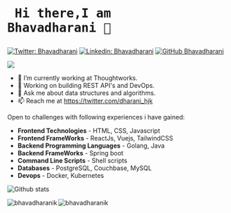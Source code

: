 
  # <pre>          Hi there,I am Bhavadharani 👋          </pre>                    

[![Twitter: Bhavadharani](https://img.shields.io/twitter/follow/dharani_hjk?style=social)](https://twitter.com/dharani_hjk)
[![Linkedin: Bhavadharani](https://img.shields.io/badge/-bhavadharani-blue?style=flat-square&logo=Linkedin&logoColor=white&link=https://www.linkedin.com/in/bhavadharani/)](https://www.linkedin.com/in/bhavadharanik/)
[![GitHub Bhavadharani](https://img.shields.io/github/followers/bhavadharanik?label=follow&style=social)](https://github.com/bhavadharanik)


![](https://komarev.com/ghpvc/?username=bhavadharanik&color=green)

- 🔭 I’m currently working at Thoughtworks.
- 🌱 Working on building REST API's and DevOps.  
- 💬 Ask me about data structures and algorithms.
- 📫 Reach me at https://twitter.com/dharani_hjk

Open to challenges with following experiences i have gained:

- **Frontend Technologies** - HTML, CSS, Javascript
- **Frontend FrameWorks** - ReactJs, Vuejs, TailwindCSS
- **Backend Programming Languages** - Golang, Java
- **Backend FrameWorks** - Spring boot
- **Command Line Scripts** - Shell scripts
- **Databases** - PostgreSQL, Couchbase, MySQL
- **Devops** - Docker, Kubernetes


![Github stats](https://github-readme-stats.vercel.app/api?username=bhavadharanik)
<div>
<p><img align="left" src="https://github-readme-stats.vercel.app/api/top-langs?username=bhavadharanik&show_icons=true&locale=en&layout=compact" alt="bhavadharanik" /></p>


  
<p><img align="center" src="https://github-readme-streak-stats.herokuapp.com/?user=bhavadharanik" alt="bhavadharanik" /></p>
</div>
